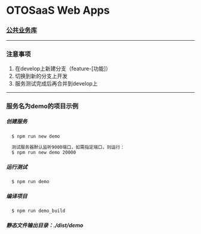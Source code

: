 # OTOSaaS Web Apps

### [公共业务库](./BUSINESS.md)

---

### 注意事项
1. 在develop上新建分支（feature-[功能]）
2. 切换到新的分支上开发
3. 服务测试完成后再合并到develop上

---

### 服务名为demo的项目示例

##### 创建服务

```bash
  $ npm run new demo

  测试服务器默认监听9000端口，如需指定端口，则运行：
  $ npm run new demo 20000
```

##### 运行测试

```bash
  $ npm run demo
```
##### 编译项目

```bash
  $ npm run demo_build
```

##### 静态文件输出目录：./dist/demo
